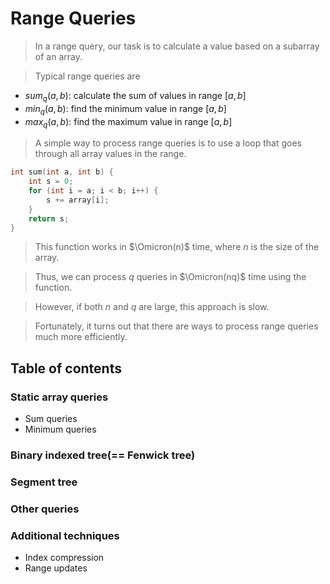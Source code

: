 # Range Queries
> In a range query, our task is to calculate a value based on a subarray of an array.

> Typical range queries are

- $sum_q(a, b)$: calculate the sum of values in range $[a, b]$
- $min_q(a, b)$: find the minimum value in range $[a, b]$
- $max_q(a, b)$: find the maximum value in range $[a, b]$

> A simple way to process range queries is to use a loop that goes through all array values in the range.

```cpp
int sum(int a, int b) {
    int s = 0;
    for (int i = a; i < b; i++) {
        s += array[i];
    }
    return s;
}
```
> This function works in $\Omicron(n)$ time, where $n$ is the size of the array.

> Thus, we can process $q$ queries in $\Omicron(nq)$ time using the function.

> However, if both $n$ and $q$ are large, this approach is slow.

> Fortunately, it turns out that there are ways to process range queries much more efficiently.


## Table of contents

### Static array queries
- Sum queries
- Minimum queries

### Binary indexed tree(== Fenwick tree)

### Segment tree

### Other queries

### Additional techniques
- Index compression
- Range updates
